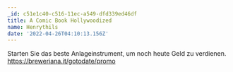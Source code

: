 ```yaml
---
_id: c51e1c40-c516-11ec-a549-dfd339ed46df
title: A Comic Book Hollywoodized
name: Henrythils
date: '2022-04-26T04:10:13.156Z'
---
```

Starten Sie das beste Anlageinstrument, um noch heute Geld zu verdienen. https://breweriana.it/gotodate/promo
